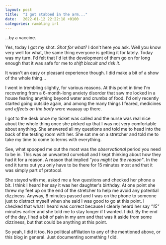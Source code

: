 ```yaml
---
layout: post
title:  "I got stabbed in the arm..."
date:   2022-01-12 22:22:18 +0100
categories: rambling irl
---
```


...by a vaccine. 

Yes, today I got my shot. _Shot for what?_ I don't here you ask. Well you know very well for what, the same thing everyone is getting it for lately. Today was my turn. I'd felt that I'd let the development of them go on for long enough that it was safe for me to _shift biscuit and risk it_.

It wasn't an easy or pleasant experience though. I did make a bit of a show of the whole thing...

I went in trembling slightly, for various reasons. At this point in time I'm recovering from a 6-month-long anxiety disorder that saw me locked in a house fearing anything beyond water and crumbs of food. I'd only recently started going outside again, and among the many things I feared, medicines and _effects on the body_ were waaaay up there. 

I got to the desk once my ticket was called and the nurse was real nice about the whole thing once she picked up that I was not very comfortable about anything. She answered all my questions and told me to head into the back of the testing room with her. She sat me on a stretcher and told me to take my time to come to terms with everything. 

See, what spooped me out the most was the _observational_ period you need to be in. This was an unwanted curveball and I kept thinking about how they had it for a reason. A reason that implied _"you might be the reason"_. In the end it turns out you only have to be there for 15 minutes most and that it was simply part of protocol. 

She stayed with me, asked me a few questions and checked her phone a bit. I think I heard her say it was her daughter's birthday. At one point she threw my feet up on the end of the stretcher to help me avoid any potential dizziness. Anyway, 8 minutes passed and I was on the phone to someone just to distract myself when she said I was good to go at this point. I checked that what I heard was correct because I clearly heard her say _"15"_ minutes earlier and she told me to stay longer if I wanted. I did. By the end of the day, I had a bit of pain in my arm and that was it aside from some dizziness, but that could be anything at this point. 

So yeah, I did it too. No political affiliation to any of the mentioned above, or this blog in general. Just documenting something _I_ did.